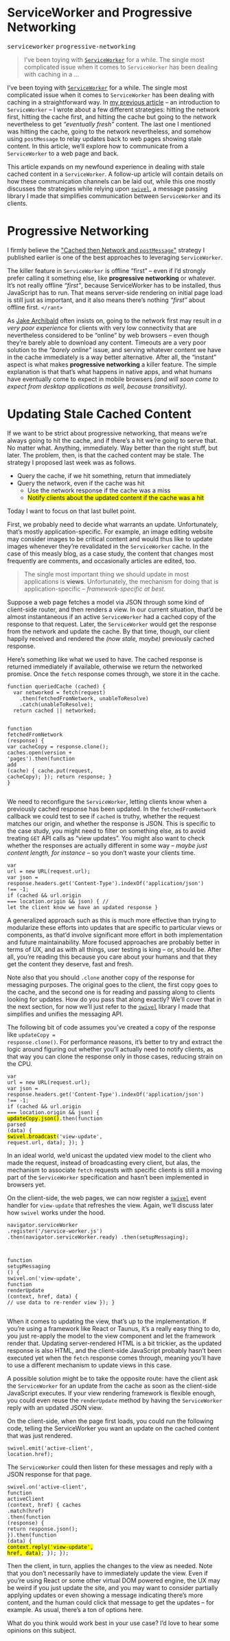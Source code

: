 <div></div>

<h1>ServiceWorker and Progressive Networking</h1>

<p><kbd>serviceworker</kbd> <kbd>progressive-networking</kbd></p>

<blockquote><p>I&#x2019;ve been toying with <a href="https://ponyfoo.com/articles/serviceworker-revolution" aria-label="ServiceWorker: Revolution of the Web Platform on Pony Foo"><code>ServiceWorker</code></a> for a while. The single most complicated issue when it comes to <code>ServiceWorker</code> has been dealing with caching in a &#x2026;</p></blockquote>

<div><p>I&#x2019;ve been toying with <a href="https://ponyfoo.com/articles/serviceworker-revolution" aria-label="ServiceWorker: Revolution of the Web Platform on Pony Foo"><code class="md-code md-code-inline">ServiceWorker</code></a> for a while. The single most complicated issue when it comes to <code class="md-code md-code-inline">ServiceWorker</code> has been dealing with caching in a straightforward way. In <a href="https://ponyfoo.com/articles/serviceworker-revolution" aria-label="ServiceWorker: Revolution of the Web Platform on Pony Foo">my previous article</a> &#x2013; an introduction to <code class="md-code md-code-inline">ServiceWorker</code> &#x2013; I wrote about a few different strategies: hitting the network first, hitting the cache first, and hitting the cache but going to the network nevertheless to get <em>&#x201C;eventually fresh&#x201D;</em> content. The last one I mentioned was hitting the cache, going to the network nevertheless, and somehow using <code class="md-code md-code-inline">postMessage</code> to relay updates back to web pages showing stale content. In this article, we&#x2019;ll explore how to communicate from a <code class="md-code md-code-inline">ServiceWorker</code> to a web page and back.</p></div>

<div></div>

<div><p>This article expands on my newfound experience in dealing with stale cached content in a <code class="md-code md-code-inline">ServiceWorker</code>. A follow-up article will contain details on how these communication channels can be laid out, while this one mostly discusses the strategies while relying upon <a href="https://github.com/bevacqua/swivel" target="_blank" aria-label="bevacqua/swivel on GitHub"><code class="md-code md-code-inline">swivel</code></a>, a message passing library I made that simplifies communication between <code class="md-code md-code-inline">ServiceWorker</code> and its clients.</p></div>

<div><h1 id="progressive-networking">Progressive Networking</h1> <p>I firmly believe the <a href="https://ponyfoo.com/articles/serviceworker-revolution#cached-then-network-and-postmessage" aria-label="Cached then Network and postMessage - ServiceWorker: Revolution of the Web Platform on Pony Foo">&quot;Cached then Network and <code class="md-code md-code-inline">postMessage</code>&quot;</a> strategy I published earlier is one of the best approaches to leveraging <code class="md-code md-code-inline">ServiceWorker</code>.</p> <p>The killer feature in <code class="md-code md-code-inline">ServiceWorker</code> is offline &#x201C;first&#x201D; &#x2013; even if I&#x2019;d strongly prefer calling it something else, like <strong>progressive networking</strong> or whatever. It&#x2019;s not really offline <em>&#x201C;first&#x201D;</em>, because ServiceWorker has to be installed, thus JavaScript has to run. That means server-side rendering on initial page load is still just as important, and it also means there&#x2019;s nothing <em>&#x201C;first&#x201D;</em> about offline first. <code class="md-code md-code-inline">&lt;/rant&gt;</code></p> <p>As <a href="https://ponyfoo.com/articles/serviceworker-revolution#cached-then-network-and-postmessage" aria-label="Cached then Network and postMessage - ServiceWorker: Revolution of the Web Platform on Pony Foo">Jake Archibald</a> often insists on, going to the network first may result in <em>a very poor experience</em> for clients with very low connectivity that are nevertheless considered to be &#x201C;online&#x201D; by web browsers &#x2013; even though they&#x2019;re barely able to download any content. Timeouts are a very poor solution to the <em>&#x201C;barely online&#x201D;</em> issue, and serving whatever content we have in the cache immediately is a way better alternative. After all, the &#x201C;instant&#x201D; aspect is what makes <strong>progressive networking</strong> a killer feature. The simple explanation is that that&#x2019;s what happens in native apps, and what humans have eventually come to expect in mobile browsers <em>(and will soon come to expect from desktop applications as well, because transitivity)</em>.</p> <h1 id="updating-stale-cached-content">Updating Stale Cached Content</h1> <p>If we want to be strict about progressive networking, that means we&#x2019;re always going to hit the cache, and if there&#x2019;s a hit we&#x2019;re going to serve that. No matter what. Anything, immediately. Way better than the right stuff, but later. The problem, then, is that the cached content may be stale. The strategy I proposed last week was as follows.</p> <ul> <li>Query the cache, if we hit something, return that immediately</li> <li>Query the network, even if the cache was hit <ul> <li>Use the network response if the cache was a miss</li> <li><mark class="md-mark">Notify clients about the updated content if the cache was a hit</mark></li> </ul> </li> </ul> <p>Today I want to focus on that last bullet point.</p> <p>First, we probably need to decide what warrants an update. Unfortunately, that&#x2019;s mostly application-specific. For example, an image editing website may consider images to be critical content and would thus like to update images whenever they&#x2019;re revalidated in the <code class="md-code md-code-inline">ServiceWorker</code> cache. In the case of this measly blog, as a case study, the content that changes most frequently are comments, and occasionally articles are edited, too.</p> <blockquote> <p>The single most important thing we should update in most applications is <strong>views</strong>. Unfortunately, the mechanism for doing that is application-specific <em>&#x2013; framework-specific at best.</em></p> </blockquote> <p>Suppose a web page fetches a model via JSON through some kind of client-side router, and then renders a view. In our current situation, that&#x2019;d be almost instantaneous if an active <code class="md-code md-code-inline">ServiceWorker</code> had a cached copy of the response to that request. Later, the <code class="md-code md-code-inline">ServiceWorker</code> would get the response from the network and update the cache. By that time, though, our client happily received and rendered the <em>(now stale, maybe)</em> previously cached response.</p> <p>Here&#x2019;s something like what we used to have. The cached response is returned immediately if available, otherwise we return the networked promise. Once the <code class="md-code md-code-inline">fetch</code> response comes through, we store it in the cache.</p> <pre class="md-code-block"><code class="md-code md-lang-javascript"><span class="md-code-function"><span class="md-code-keyword">function</span> <span class="md-code-title">queriedCache</span> <span class="md-code-params">(cached)</span> </span>{
  <span class="md-code-keyword">var</span> networked = fetch(request)
    .then(fetchedFromNetwork, unableToResolve)
    .catch(unableToResolve);
  <span class="md-code-keyword">return</span> cached || networked;

  <span class="md-code-function"><span class="md-code-keyword">function</span> <span class="md-code-title">fetchedFromNetwork</span> <span class="md-code-params">(response)</span> </span>{
    <span class="md-code-keyword">var</span> cacheCopy = response.clone();
    caches.open(version + <span class="md-code-string">&apos;pages&apos;</span>).then(<span class="md-code-function"><span class="md-code-keyword">function</span> <span class="md-code-title">add</span> <span class="md-code-params">(cache)</span> </span>{
      cache.put(request, cacheCopy);
    });
    <span class="md-code-keyword">return</span> response;
  }
}
</code></pre> <p>We need to reconfigure the <code class="md-code md-code-inline">ServiceWorker</code>, letting clients know when a previously cached response has been updated. In the <code class="md-code md-code-inline">fetchedFromNetwork</code> callback we could test to see if <code class="md-code md-code-inline">cached</code> is truthy, whether the request matches our origin, and whether the response is JSON. This is specific to the case study, you might need to filter on something else, as to avoid treating <code class="md-code md-code-inline">GET</code> API calls as &#x201C;view updates&#x201D;. You might also want to check whether the responses are actually different in some way <em>&#x2013; maybe just content length, for instance</em> &#x2013; so you don&#x2019;t waste your clients time.</p> <pre class="md-code-block"><code class="md-code md-lang-javascript"><span class="md-code-keyword">var</span> url = <span class="md-code-keyword">new</span> URL(request.url);
<span class="md-code-keyword">var</span> json = response.headers.get(<span class="md-code-string">&apos;Content-Type&apos;</span>).indexOf(<span class="md-code-string">&apos;application/json&apos;</span>) !== -<span class="md-code-number">1</span>;
<span class="md-code-keyword">if</span> (cached &amp;&amp; url.origin === location.origin &amp;&amp; json) {
  <span class="md-code-comment">// let the client know we have an updated response</span>
}
</code></pre> <p>A generalized approach such as this is much more effective than trying to modularize these efforts into updates that are specific to particular views or components, as that&#x2019;d involve significant more effort in both implementation and future maintainability. More focused approaches are probably better in terms of UX, and as with all things, user testing is king &#x2013; or, should be. After all, you&#x2019;re reading this because you care about your humans and that they get the content they deserve, fast and fresh.</p> <p>Note also that you should <code class="md-code md-code-inline">.clone</code> another copy of the response for messaging purposes. The original goes to the client, the first copy goes to the cache, and the second one is for reading and passing along to clients looking for updates. How do you pass that along exactly? We&#x2019;ll cover that in the next section, for now we&#x2019;ll just refer to the <a href="https://github.com/bevacqua/swivel" target="_blank" aria-label="bevacqua/swivel on GitHub"><code class="md-code md-code-inline">swivel</code></a> library I made that simplifies and unifies the messaging API.</p> <p>The following bit of code assumes you&#x2019;ve created a copy of the response like <code class="md-code md-code-inline">updateCopy = response.clone()</code>. For performance reasons, it&#x2019;s better to try and extract the logic around figuring out whether you&#x2019;ll actually need to notify clients, as that way you can clone the response only in those cases, reducing strain on the CPU.</p> <pre class="md-code-block"><code class="md-code md-lang-javascript"><span class="md-code-keyword">var</span> url = <span class="md-code-keyword">new</span> URL(request.url);
<span class="md-code-keyword">var</span> json = response.headers.get(<span class="md-code-string">&apos;Content-Type&apos;</span>).indexOf(<span class="md-code-string">&apos;application/json&apos;</span>) !== -<span class="md-code-number">1</span>;
<span class="md-code-keyword">if</span> (cached &amp;&amp; url.origin === location.origin &amp;&amp; json) {
  <mark class="md-mark md-code-mark">updateCopy.json()</mark>.then(<span class="md-code-function"><span class="md-code-keyword">function</span> <span class="md-code-title">parsed</span> <span class="md-code-params">(data)</span> </span>{
    <mark class="md-mark md-code-mark">swivel.broadcast</mark>(<span class="md-code-string">&apos;view-update&apos;</span>, request.url, data);
  });
}
</code></pre> <p>In an ideal world, we&#x2019;d unicast the updated view model to the client who made the request, instead of broadcasting every client, but alas, the mechanism to associate <code class="md-code md-code-inline">fetch</code> requests with specific clients is still a moving part of the <code class="md-code md-code-inline">ServiceWorker</code> specification and hasn&#x2019;t been implemented in browsers yet.</p> <p>On the client-side, the web pages, we can now register a <a href="https://github.com/bevacqua/swivel" target="_blank" aria-label="bevacqua/swivel on GitHub"><code class="md-code md-code-inline">swivel</code></a> event handler for <code class="md-code md-code-inline">view-update</code> that refreshes the view. Again, we&#x2019;ll discuss later how <code class="md-code md-code-inline">swivel</code> works under the hood.</p> <pre class="md-code-block"><code class="md-code md-lang-javascript">navigator.serviceWorker
  .register(<span class="md-code-string">&apos;/service-worker.js&apos;</span>)
  .then(navigator.serviceWorker.ready)
  .then(setupMessaging);

<span class="md-code-function"><span class="md-code-keyword">function</span> <span class="md-code-title">setupMessaging</span> <span class="md-code-params">()</span> </span>{
  swivel.on(<span class="md-code-string">&apos;view-update&apos;</span>, <span class="md-code-function"><span class="md-code-keyword">function</span> <span class="md-code-title">renderUpdate</span> <span class="md-code-params">(context, href, data)</span> </span>{
    <span class="md-code-comment">// use data to re-render view</span>
  });
}
</code></pre> <p>When it comes to updating the view, that&#x2019;s up to the implementation. If you&#x2019;re using a framework like React or Taunus, it&#x2019;s a really easy thing to do, you just re-apply the model to the view component and let the framework render that. Updating server-rendered HTML is a bit trickier, as the updated response is also HTML, and the client-side JavaScript probably hasn&#x2019;t been executed yet when the <code class="md-code md-code-inline">fetch</code> response comes through, meaning you&#x2019;ll have to use a different mechanism to update views in this case.</p> <p>A possible solution might be to take the opposite route: have the client ask the <code class="md-code md-code-inline">ServiceWorker</code> for an update from the cache as soon as the client-side JavaScript executes. If your view rendering framework is flexible enough, you could even reuse the <code class="md-code md-code-inline">renderUpdate</code> method by having the <code class="md-code md-code-inline">ServiceWorker</code> reply with an updated JSON view.</p> <p>On the client-side, when the page first loads, you could run the following code, telling the ServiceWorker you want an update on the cached content that was just rendered.</p> <pre class="md-code-block"><code class="md-code md-lang-javascript">swivel.emit(<span class="md-code-string">&apos;active-client&apos;</span>, location.href);
</code></pre> <p>The <code class="md-code md-code-inline">ServiceWorker</code> could then listen for these messages and reply with a JSON response for that page.</p> <pre class="md-code-block"><code class="md-code md-lang-javascript">swivel.on(<span class="md-code-string">&apos;active-client&apos;</span>, <span class="md-code-function"><span class="md-code-keyword">function</span> <span class="md-code-title">activeClient</span> <span class="md-code-params">(context, href)</span> </span>{
  caches
    .match(href)
    .then(<span class="md-code-function"><span class="md-code-keyword">function</span> <span class="md-code-params">(response)</span> </span>{
      <span class="md-code-keyword">return</span> response.json();
    }).then(<span class="md-code-function"><span class="md-code-keyword">function</span> <span class="md-code-params">(data)</span> </span>{
      <mark class="md-mark md-code-mark">context.reply(<span class="md-code-string">&apos;view-update&apos;</span>, href, data)</mark>;
    });
});
</code></pre> <p>Then the client, in turn, applies the changes to the view as needed. Note that you don&#x2019;t necessarily have to immediately update the view. Even if you&#x2019;re using React or some other virtual DOM powered engine, the UX may be weird if you just update the site, and you may want to consider partially applying updates or even showing a message indicating there&#x2019;s more content, and the human could click that message to get the updates &#x2013; for example. As usual, there&#x2019;s a ton of options here.</p> <p>What do you think would work best in your use case? I&#x2019;d love to hear some opinions on this subject.</p></div>
